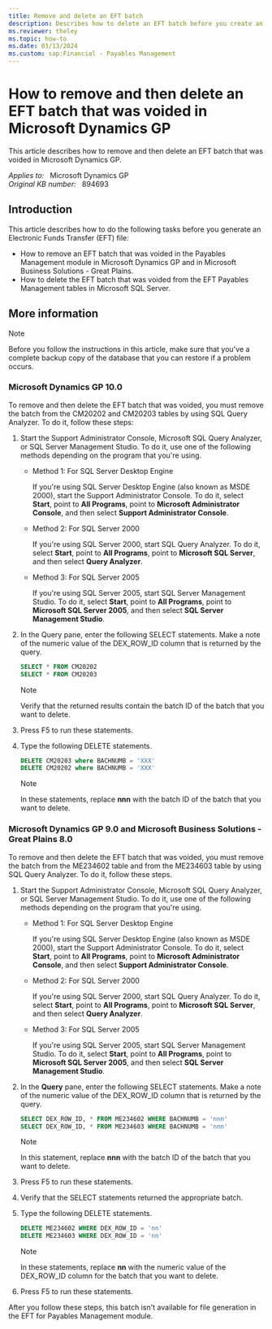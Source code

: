 ```yaml
---
title: Remove and delete an EFT batch
description: Describes how to delete an EFT batch before you create an EFT file for the bank.
ms.reviewer: theley
ms.topic: how-to
ms.date: 03/13/2024
ms.custom: sap:Financial - Payables Management
---
```

# How to remove and then delete an EFT batch that was voided in Microsoft Dynamics GP

This article describes how to remove and then delete an EFT batch that was voided in Microsoft Dynamics GP.

_Applies to:_ &nbsp; Microsoft Dynamics GP  
_Original KB number:_ &nbsp; 894693

## Introduction

This article describes how to do the following tasks before you generate an Electronic Funds Transfer (EFT) file:

- How to remove an EFT batch that was voided in the Payables Management module in Microsoft Dynamics GP and in Microsoft Business Solutions - Great Plains.
- How to delete the EFT batch that was voided from the EFT Payables Management tables in Microsoft SQL Server.

## More information

> [!NOTE]
> Before you follow the instructions in this article, make sure that you've a complete backup copy of the database that you can restore if a problem occurs.

### Microsoft Dynamics GP 10.0

To remove and then delete the EFT batch that was voided, you must remove the batch from the CM20202 and CM20203 tables by using SQL Query Analyzer. To do it, follow these steps:

1. Start the Support Administrator Console, Microsoft SQL Query Analyzer, or SQL Server Management Studio. To do it, use one of the following methods depending on the program that you're using.

    - Method 1: For SQL Server Desktop Engine

        If you're using SQL Server Desktop Engine (also known as MSDE 2000), start the Support Administrator Console. To do it, select **Start**, point to **All Programs**, point to **Microsoft Administrator Console**, and then select **Support Administrator Console**.

    - Method 2: For SQL Server 2000

        If you're using SQL Server 2000, start SQL Query Analyzer. To do it, select **Start**, point to **All Programs**, point to **Microsoft SQL Server**, and then select **Query Analyzer**.

    - Method 3: For SQL Server 2005

        If you're using SQL Server 2005, start SQL Server Management Studio. To do it, select **Start**, point to **All Programs**, point to **Microsoft SQL Server 2005**, and then select **SQL Server Management Studio**.  

2. In the Query pane, enter the following SELECT statements. Make a note of the numeric value of the DEX_ROW_ID column that is returned by the query.

    ```sql
    SELECT * FROM CM20202 
    SELECT * FROM CM20203 
    ```

    > [!NOTE]
    > Verify that the returned results contain the batch ID of the batch that you want to delete.
3. Press F5 to run these statements.
4. Type the following DELETE statements.

    ```sql
    DELETE CM20203 where BACHNUMB = 'XXX'
    DELETE CM20202 where BACHNUMB = 'XXX'
    ```

    > [!NOTE]
    > In these statements, replace **nnn** with the batch ID of the batch that you want to delete.

### Microsoft Dynamics GP 9.0 and Microsoft Business Solutions - Great Plains 8.0

To remove and then delete the EFT batch that was voided, you must remove the batch from the ME234602 table and from the ME234603 table by using SQL Query Analyzer. To do it, follow these steps.

1. Start the Support Administrator Console, Microsoft SQL Query Analyzer, or SQL Server Management Studio. To do it, use one of the following methods depending on the program that you're using.

    - Method 1: For SQL Server Desktop Engine

        If you're using SQL Server Desktop Engine (also known as MSDE 2000), start the Support Administrator Console. To do it, select **Start**, point to **All Programs**, point to **Microsoft Administrator Console**, and then select **Support Administrator Console**.

    - Method 2: For SQL Server 2000

        If you're using SQL Server 2000, start SQL Query Analyzer. To do it, select **Start**, point to **All Programs**, point to **Microsoft SQL Server**, and then select **Query Analyzer**.

    - Method 3: For SQL Server 2005

        If you're using SQL Server 2005, start SQL Server Management Studio. To do it, select **Start**, point to **All Programs**, point to **Microsoft SQL Server 2005**, and then select **SQL Server Management Studio**.  

2. In the **Query** pane, enter the following SELECT statements. Make a note of the numeric value of the DEX_ROW_ID column that is returned by the query.

    ```sql
    SELECT DEX_ROW_ID, * FROM ME234602 WHERE BACHNUMB = 'nnn'
    SELECT DEX_ROW_ID, * FROM ME234603 WHERE BACHNUMB = 'nnn'
    ```

    > [!NOTE]
    > In this statement, replace **nnn** with the batch ID of the batch that you want to delete.
3. Press F5 to run these statements.
4. Verify that the SELECT statements returned the appropriate batch.
5. Type the following DELETE statements.

    ```sql
    DELETE ME234602 WHERE DEX_ROW_ID = 'nn'
    DELETE ME234603 WHERE DEX_ROW_ID = 'nn'
    ```

    > [!NOTE]
    > In these statements, replace **nn** with the numeric value of the DEX_ROW_ID column for the batch that you want to delete.
6. Press F5 to run these statements.

After you follow these steps, this batch isn't available for file generation in the EFT for Payables Management module.
